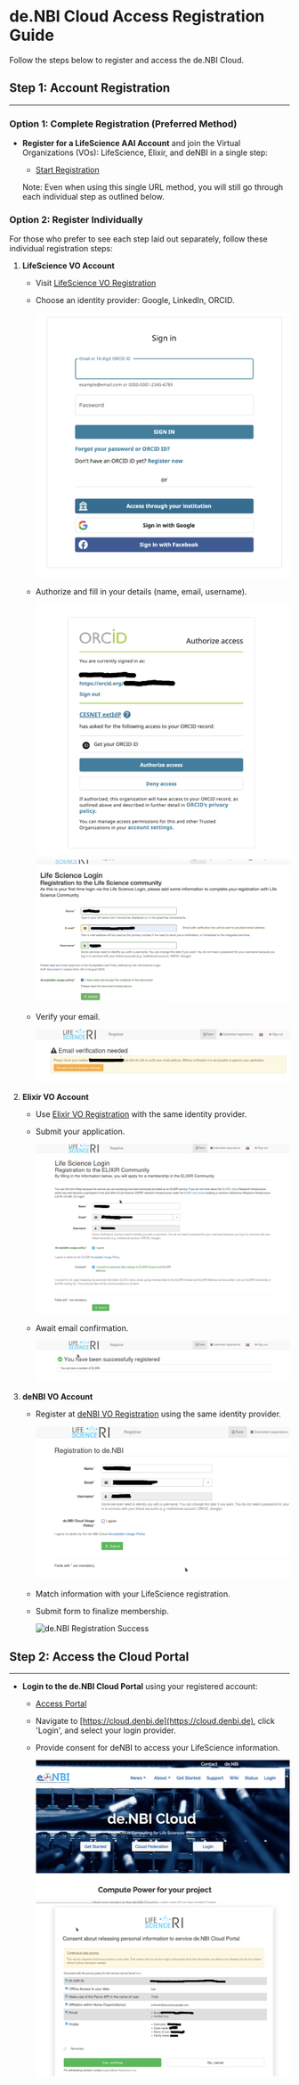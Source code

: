 
**de.NBI Cloud Access Registration Guide**
==========================================

Follow the steps below to register and access the de.NBI Cloud.

## Step 1: Account Registration
-------------------------------

### Option 1: Complete Registration (Preferred Method)
- **Register for a LifeScience AAI Account** and join the Virtual Organizations (VOs): LifeScience, Elixir, and deNBI in a single step:
  - [Start Registration](https://cloud.denbi.de/register)
  
  Note: Even when using this single URL method, you will still go through each individual step as outlined below.

### Option 2: Register Individually
For those who prefer to see each step laid out separately, follow these individual registration steps:

1. **LifeScience VO Account**
   - Visit [LifeScience VO Registration](https://signup.aai.lifescience-ri.eu/fed/registrar/?vo=lifescience)
   - Choose an identity provider: Google, LinkedIn, ORCID.

     ![ORCID Login](img/2-lifescienceri_example_orcid_identity_provider.png)

   - Authorize and fill in your details (name, email, username).

     ![ORCID Authorise](img/3-lifescienceri_example_orcird_authorise.png)
     ![ORCID Login Info](img/4-lifescienceri_specify_login_info.png)

   - Verify your email.

     ![ORCID Verification Email](img/5-lifescienceri_emailverification.png)

2. **Elixir VO Account**
   - Use [Elixir VO Registration](https://signup.aai.lifescience-ri.eu/fed/registrar/?vo=elixir) with the same identity provider.
   - Submit your application.

     ![Elixir Registration](img/elixir_registration.png)

   - Await email confirmation.

     ![Elixir Approved](img/elixir_approved.png)

3. **deNBI VO Account**
   - Register at [deNBI VO Registration](https://signup.aai.lifescience-ri.eu/fed/registrar/?vo=denbi) using the same identity provider.

     ![de.NBI Registration](img/14-denbi_org_registration.png)

   - Match information with your LifeScience registration.
   - Submit form to finalize membership.

     ![de.NBI Registration Success](img/denbi_successful_registration.png)

## Step 2: Access the Cloud Portal
-----------------------------------
- **Login to the de.NBI Cloud Portal** using your registered account:
  - [Access Portal](https://cloud.denbi.de/portal)
  - Navigate to [https://cloud.denbi.de](https://cloud.denbi.de), click 'Login', and select your login provider.
  - Provide consent for deNBI to access your LifeScience information.

     ![Cloud Site](img/19-denbicloud_final_verification_login.png)
     ![LifeScience Consent](img/20-denbicloud_login_lifescienceri_consent_1.png)


